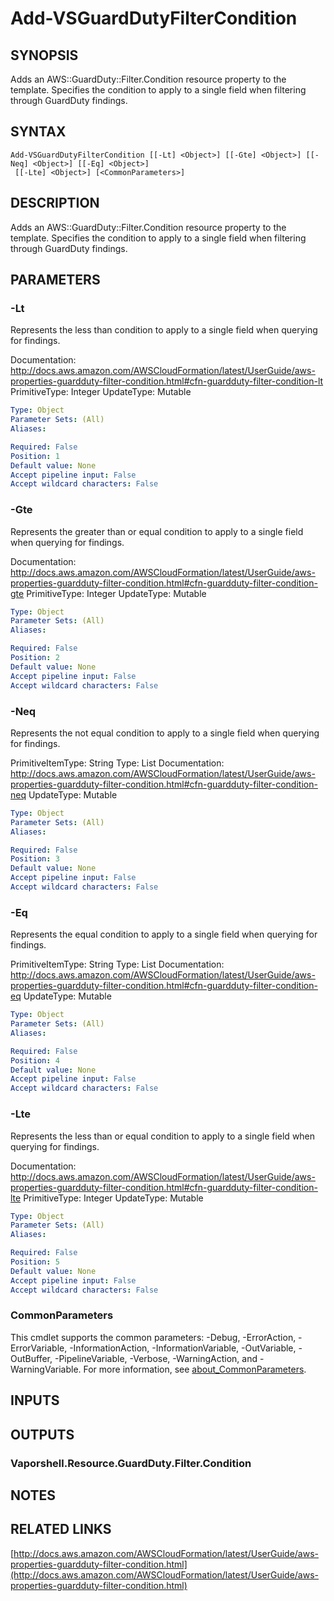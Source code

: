 # Add-VSGuardDutyFilterCondition

## SYNOPSIS
Adds an AWS::GuardDuty::Filter.Condition resource property to the template.
Specifies the condition to apply to a single field when filtering through GuardDuty findings.

## SYNTAX

```
Add-VSGuardDutyFilterCondition [[-Lt] <Object>] [[-Gte] <Object>] [[-Neq] <Object>] [[-Eq] <Object>]
 [[-Lte] <Object>] [<CommonParameters>]
```

## DESCRIPTION
Adds an AWS::GuardDuty::Filter.Condition resource property to the template.
Specifies the condition to apply to a single field when filtering through GuardDuty findings.

## PARAMETERS

### -Lt
Represents the less than condition to apply to a single field when querying for findings.

Documentation: http://docs.aws.amazon.com/AWSCloudFormation/latest/UserGuide/aws-properties-guardduty-filter-condition.html#cfn-guardduty-filter-condition-lt
PrimitiveType: Integer
UpdateType: Mutable

```yaml
Type: Object
Parameter Sets: (All)
Aliases:

Required: False
Position: 1
Default value: None
Accept pipeline input: False
Accept wildcard characters: False
```

### -Gte
Represents the greater than or equal condition to apply to a single field when querying for findings.

Documentation: http://docs.aws.amazon.com/AWSCloudFormation/latest/UserGuide/aws-properties-guardduty-filter-condition.html#cfn-guardduty-filter-condition-gte
PrimitiveType: Integer
UpdateType: Mutable

```yaml
Type: Object
Parameter Sets: (All)
Aliases:

Required: False
Position: 2
Default value: None
Accept pipeline input: False
Accept wildcard characters: False
```

### -Neq
Represents the not equal condition to apply to a single field when querying for findings.

PrimitiveItemType: String
Type: List
Documentation: http://docs.aws.amazon.com/AWSCloudFormation/latest/UserGuide/aws-properties-guardduty-filter-condition.html#cfn-guardduty-filter-condition-neq
UpdateType: Mutable

```yaml
Type: Object
Parameter Sets: (All)
Aliases:

Required: False
Position: 3
Default value: None
Accept pipeline input: False
Accept wildcard characters: False
```

### -Eq
Represents the equal condition to apply to a single field when querying for findings.

PrimitiveItemType: String
Type: List
Documentation: http://docs.aws.amazon.com/AWSCloudFormation/latest/UserGuide/aws-properties-guardduty-filter-condition.html#cfn-guardduty-filter-condition-eq
UpdateType: Mutable

```yaml
Type: Object
Parameter Sets: (All)
Aliases:

Required: False
Position: 4
Default value: None
Accept pipeline input: False
Accept wildcard characters: False
```

### -Lte
Represents the less than or equal condition to apply to a single field when querying for findings.

Documentation: http://docs.aws.amazon.com/AWSCloudFormation/latest/UserGuide/aws-properties-guardduty-filter-condition.html#cfn-guardduty-filter-condition-lte
PrimitiveType: Integer
UpdateType: Mutable

```yaml
Type: Object
Parameter Sets: (All)
Aliases:

Required: False
Position: 5
Default value: None
Accept pipeline input: False
Accept wildcard characters: False
```

### CommonParameters
This cmdlet supports the common parameters: -Debug, -ErrorAction, -ErrorVariable, -InformationAction, -InformationVariable, -OutVariable, -OutBuffer, -PipelineVariable, -Verbose, -WarningAction, and -WarningVariable. For more information, see [about_CommonParameters](http://go.microsoft.com/fwlink/?LinkID=113216).

## INPUTS

## OUTPUTS

### Vaporshell.Resource.GuardDuty.Filter.Condition
## NOTES

## RELATED LINKS

[http://docs.aws.amazon.com/AWSCloudFormation/latest/UserGuide/aws-properties-guardduty-filter-condition.html](http://docs.aws.amazon.com/AWSCloudFormation/latest/UserGuide/aws-properties-guardduty-filter-condition.html)

